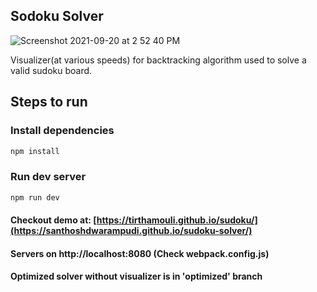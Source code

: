 ## Sodoku Solver
![Screenshot 2021-09-20 at 2 52 40 PM](https://user-images.githubusercontent.com/22812597/133980764-5ad36ade-84ae-4566-88c0-0fb7d163cb94.png)

Visualizer(at various speeds) for backtracking algorithm used to solve a valid sudoku board.

## Steps to run

### Install dependencies
```bash
npm install
```
### Run dev server
```bash
npm run dev
```

#### Checkout demo at: [https://tirthamouli.github.io/sudoku/](https://santhoshdwarampudi.github.io/sudoku-solver/)

#### Servers on http://localhost:8080 (Check webpack.config.js)
#### Optimized solver without visualizer is in 'optimized' branch
